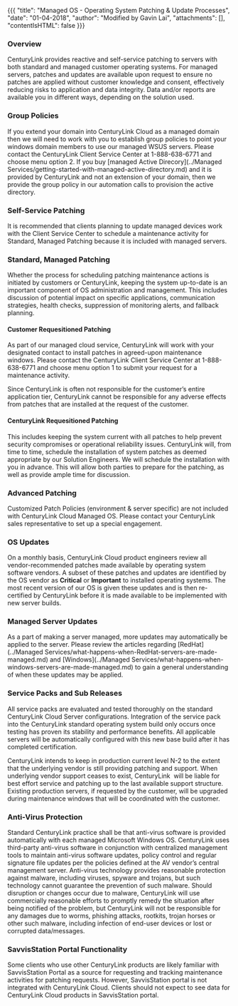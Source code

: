 {{{
  "title": "Managed OS - Operating System Patching & Update Processes",
  "date": "01-04-2018",
  "author": "Modified by Gavin Lai",
  "attachments": [],
  "contentIsHTML": false
}}}

### Overview

CenturyLink provides reactive and self-service patching to servers with both standard and managed customer operating systems. For managed servers, patches and updates are available upon request to ensure no patches are applied without customer knowledge and consent, effectively reducing risks to application and data integrity. Data and/or reports are available you in different ways, depending on the solution used.


### Group Policies

If you extend your domain into CenturyLink Cloud as a managed domain then we will need to work with you to establish group policies to point your windows domain members to use our managed WSUS servers. Please contact the CenturyLink Client Service Center at 1-888-638-6771 and choose menu option 2. If you buy [managed Active Direcory](../Managed Services/getting-started-with-managed-active-directory.md) and it is provided by CenturyLink and not an extension of your domain, then we provide the group policy in our automation calls to provision the active directory.

### Self-Service Patching

It is recommended that clients planning to update managed devices work with the Client Service Center to schedule a maintenance activity for Standard, Managed Patching because it is included with managed servers.

### Standard, Managed Patching

Whether the process for scheduling patching maintenance actions is initiated by customers or CenturyLink, keeping the system up-to-date is an important component of OS administration and management. This includes discussion of potential impact on specific applications, communication strategies, health checks, suppression of monitoring alerts, and fallback planning.

#### Customer Requesitioned Patching

As part of our managed cloud service, CenturyLink will work with your designated contact to install patches in agreed-upon maintenance windows.  Please contact the CenturyLink Client Service Center at 1-888-638-6771 and choose menu option 1 to submit your request for a maintenance activity.

Since CenturyLink is often not responsible for the customer’s entire application tier, CenturyLink cannot be responsible for any adverse effects from patches that are installed at the request of the customer.

#### CenturyLink Requesitioned Patching

This includes keeping the system current with all patches to help prevent security compromises or operational reliability issues. CenturyLink will, from time to time, schedule the installation of system patches as deemed appropriate by our Solution Engineers. We will schedule the installation with you in advance. This will allow both parties to prepare for the patching, as well as provide ample time for discussion.


### Advanced Patching

Customized Patch Policies (environment & server specific) are not included with CenturyLink Cloud Managed OS. Please contact your CenturyLink sales representative to set up a special engagement.

### OS Updates

On a monthly basis, CenturyLink Cloud product engineers review all vendor-recommended patches made available by operating system software vendors. A subset of these patches and updates are identified by the OS vendor as **Critical** or **Important** to installed operating systems. The most recent version of our OS is given these updates and is then re-certified by CenturyLink before it is made available to be implemented with new server builds.

### Managed Server Updates

As a part of making a server managed, more updates may automatically be applied to the server. Please review the articles regarding [RedHat](../Managed Services/what-happens-when-RedHat-servers-are-made-managed.md) and [Windows](../Managed Services/what-happens-when-windows-servers-are-made-managed.md) to gain a general understanding of when these updates may be applied.

### Service Packs and Sub Releases

All service packs are evaluated and tested thoroughly on the standard CenturyLink Cloud Server configurations. Integration of the service pack into the CenturyLink standard operating system build only occurs once testing has proven its stability and performance benefits. All applicable servers will be automatically configured with this new base build after it has completed certification.

CenturyLink intends to keep in production current level N-2 to the extent that the underlying vendor is still providing patching and support. When underlying vendor support ceases to exist, CenturyLink  will be liable for best effort service and patching up to the last available support structure. Existing production servers, if requested by the customer, will be upgraded during maintenance windows that will be coordinated with the customer.

### Anti-Virus Protection

Standard CenturyLink practice shall be that anti-virus software is provided automatically with each managed Microsoft Windows OS. CenturyLink uses third-party anti-virus software in conjunction with centralized management tools to maintain anti-virus software updates, policy control and regular signature file updates per the policies defined at the AV vendor’s central management server. Anti-virus technology provides reasonable protection against malware, including viruses, spyware and trojans, but such technology cannot guarantee the prevention of such malware. Should disruption or changes occur due to malware, CenturyLink will use commercially reasonable efforts to promptly remedy the situation after being notified of the problem, but CenturyLink will not be responsible for any damages due to worms, phishing attacks, rootkits, trojan horses or other such malware, including infection of end-user devices or lost or corrupted data/messages.

### SavvisStation Portal Functionality

Some clients who use other CenturyLink products are likely familiar with SavvisStation Portal as a source for requesting and tracking maintenance activities for patching requests. However, SavvisStation portal is not integrated with CenturyLink Cloud. Clients should not expect to see data for CenturyLink Cloud products in SavvisStation portal.
